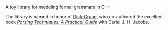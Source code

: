 A toy library for modeling formal grammars in C++.

The library is named in honor of [Dick Grune](http://dickgrune.com/index.html), 
who co-authored the excellent book [_Parsing Techniques: A Practical Guide_](http://dickgrune.com/Books/PTAPG_1st_Edition/)
with Ceriel J. H. Jacobs.
